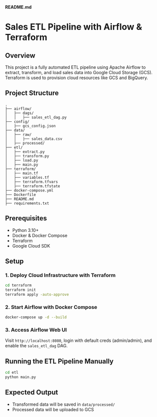 **README.md**

# Sales ETL Pipeline with Airflow & Terraform

## Overview

This project is a fully automated ETL pipeline using Apache Airflow to extract, transform, and load sales data into Google Cloud Storage (GCS). Terraform is used to provision cloud resources like GCS and BigQuery.

## Project Structure

```
.
├── airflow/
│   ├── dags/
│   │   ├── sales_etl_dag.py
├── config/
│   ├── gcs_config.json
├── data/
│   ├── raw/
│   │   ├── sales_data.csv
│   ├── processed/
├── etl/
│   ├── extract.py
│   ├── transform.py
│   ├── load.py
│   ├── main.py
├── terraform/
│   ├── main.tf
│   ├── variables.tf
│   ├── terraform.tfvars
│   ├── terraform.tfstate
├── docker-compose.yml
├── Dockerfile
├── README.md
├── requirements.txt
```

## Prerequisites

- Python 3.10+
- Docker & Docker Compose
- Terraform
- Google Cloud SDK

## Setup

### 1. Deploy Cloud Infrastructure with Terraform

```sh
cd terraform
terraform init
terraform apply -auto-approve
```

### 2. Start Airflow with Docker Compose

```sh
docker-compose up -d --build
```

### 3. Access Airflow Web UI

Visit `http://localhost:8080`, login with default creds (admin/admin), and enable the `sales_etl_dag` DAG.

## Running the ETL Pipeline Manually

```sh
cd etl
python main.py
```

## Expected Output

- Transformed data will be saved in `data/processed/`
- Processed data will be uploaded to GCS
